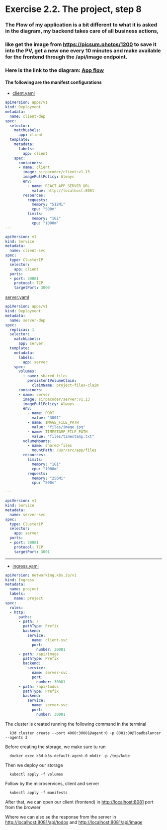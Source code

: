 # Exercise 2.2. The project, step 8

### The Flow of my application is a bit different to what it is asked in the diagram, my backend takes care of all business actions,
### like get the image from https://picsum.photos/1200 to save it into the PV, get a new one every 10 minutes and make available for the frontend through the /api/image endpoint.
### Here is the link to the diagram: [App flow](https://drive.google.com/file/d/1DfkimOxZQIpy4aJvprj26Fg5YzsmBuwu/view?usp=drive_link)

#### The following are the manifest configurations

- [client.yaml](./manifests/client.yaml)
```yaml
apiVersion: apps/v1
kind: Deployment
metadata:
  name: client-dep
spec:
  selector:
    matchLabels:
      app: client
  template:
    metadata:
      labels:
        app: client
    spec:
      containers:
      - name: client
        image: sirpacoder/client:v1.13
        imagePullPolicy: Always
        env:
          - name: REACT_APP_SERVER_URL
            value: http://localhost:8081
        resources:
          requests:
            memory: "512Mi"
            cpu: "500m"
          limits:
            memory: "1Gi"
            cpu: "1000m"
---

apiVersion: v1
kind: Service
metadata:
  name: client-svc
spec:
  type: ClusterIP
  selector:
    app: client
  ports:
  - port: 30081
    protocol: TCP
    targetPort: 3000
```

[server.yaml](./manifests/server.yaml)
```yaml
apiVersion: apps/v1
kind: Deployment
metadata:
  name: server-dep
spec:
  replicas: 1
  selector:
    matchLabels:
      app: server
  template:
    metadata:
      labels:
        app: server
    spec:
      volumes:
        - name: shared-files
          persistentVolumeClaim:
            claimName: project-files-claim
      containers:
      - name: server
        image: sirpacoder/server:v1.13
        imagePullPolicy: Always
        env:
          - name: PORT
            value: "3001"
          - name: IMAGE_FILE_PATH
            value: "files/image.jpg"
          - name: TIMESTAMP_FILE_PATH
            value: "files/timestamp.txt"
        volumeMounts:
          - name: shared-files
            mountPath: /usr/src/app/files
        resources:
          limits:
            memory: "1Gi"
            cpu: "1000m"
          requests:
            memory: "256Mi"
            cpu: "500m"

---

apiVersion: v1
kind: Service
metadata:
  name: server-svc
spec:
  type: ClusterIP
  selector:
    app: server
  ports:
  - port: 30081
    protocol: TCP
    targetPort: 3001
```
___
- [ingress.yaml](./manifests/ingress.yaml)
```yaml
apiVersion: networking.k8s.io/v1
kind: Ingress
metadata:
  name: project
  labels:
    name: project
spec:
  rules:
  - http:
      paths:
      - path: /
        pathType: Prefix
        backend:
          service:
            name: client-svc
            port:
              number: 30081
      - path: /api/image
        pathType: Prefix
        backend:
          service:
            name: server-svc
            port:
              number: 30081
      - path: /api/todos
        pathType: Prefix
        backend:
          service:
            name: server-svc
            port:
              number: 30081

```
The cluster is created running the following command in the terminal
```shell
  k3d cluster create --port 4000:30081@agent:0 -p 8081:80@loadbalancer --agents 2
```

Before creating the storage, we make sure tu run
```shell
  docker exec k3d-k3s-default-agent-0 mkdir -p /tmp/kube
```
Then we deploy our storage
```shell
  kubectl apply -f volumes
```

Follow by the microservices, client and server 
```shell
  kubectl apply -f manifests
```

After that,
we can open our client (frontend)
in [http://localhost:8081](http://localhost:8081) port from the browser

Where we can also se the response from the server in [http://localhost:8081/api/todos](http://localhost:8081/api/todos) and [http://localhost:8081/api/image](http://localhost:8081/api/image)


